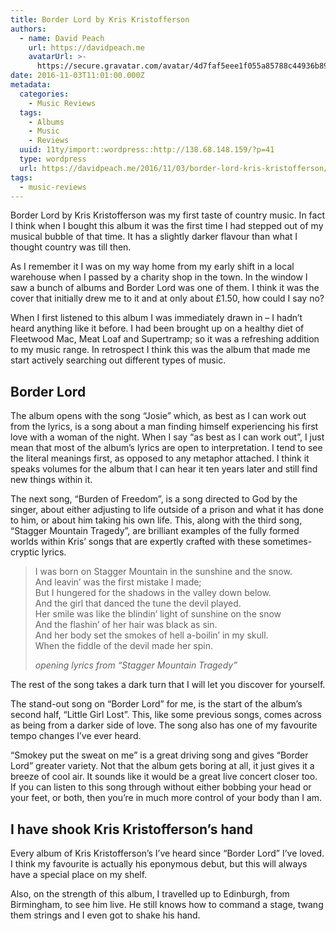 ```yaml
---
title: Border Lord by Kris Kristofferson
authors:
  - name: David Peach
    url: https://davidpeach.me
    avatarUrl: >-
      https://secure.gravatar.com/avatar/4d7faf5eee1f055a85788c44936b8995eaab6dfb004e7854ec747ccb272e91ee?s=96&d=mm&r=g
date: 2016-11-03T11:01:00.000Z
metadata:
  categories:
    - Music Reviews
  tags:
    - Albums
    - Music
    - Reviews
  uuid: 11ty/import::wordpress::http://138.68.148.159/?p=41
  type: wordpress
  url: https://davidpeach.me/2016/11/03/border-lord-kris-kristofferson/
tags:
  - music-reviews
---
```

Border Lord by Kris Kristofferson was my first taste of country music. In fact I think when I bought this album it was the first time I had stepped out of my musical bubble of that time. It has a slightly darker flavour than what I thought country was till then.

As I remember it I was on my way home from my early shift in a local warehouse when I passed by a charity shop in the town. In the window I saw a bunch of albums and Border Lord was one of them. I think it was the cover that initially drew me to it and at only about £1.50, how could I say no?

When I first listened to this album I was immediately drawn in – I hadn’t heard anything like it before. I had been brought up on a healthy diet of Fleetwood Mac, Meat Loaf and Supertramp; so it was a refreshing addition to my music range. In retrospect I think this was the album that made me start actively searching out different types of music.

## Border Lord

The album opens with the song “Josie” which, as best as I can work out from the lyrics, is a song about a man finding himself experiencing his first love with a woman of the night. When I say “as best as I can work out”, I just mean that most of the album’s lyrics are open to interpretation. I tend to see the literal meanings first, as opposed to any metaphor attached. I think it speaks volumes for the album that I can hear it ten years later and still find new things within it.

The next song, “Burden of Freedom”, is a song directed to God by the singer, about either adjusting to life outside of a prison and what it has done to him, or about him taking his own life. This, along with the third song, “Stagger Mountain Tragedy”, are brilliant examples of the fully formed worlds within Kris’ songs that are expertly crafted with these sometimes-cryptic lyrics.

> I was born on Stagger Mountain in the sunshine and the snow.  
> And leavin’ was the first mistake I made;  
> But I hungered for the shadows in the valley down below.  
> And the girl that danced the tune the devil played.  
> Her smile was like the blindin’ light of sunshine on the snow  
> And the flashin’ of her hair was black as sin.  
> And her body set the smokes of hell a-boilin’ in my skull.  
> When the fiddle of the devil made her spin.
> 
> <cite>opening lyrics from “Stagger Mountain Tragedy”</cite>

The rest of the song takes a dark turn that I will let you discover for yourself.

The stand-out song on “Border Lord” for me, is the start of the album’s second half, “Little Girl Lost”. This, like some previous songs, comes across as being from a darker side of love. The song also has one of my favourite tempo changes I’ve ever heard.

“Smokey put the sweat on me” is a great driving song and gives “Border Lord” greater variety. Not that the album gets boring at all, it just gives it a breeze of cool air. It sounds like it would be a great live concert closer too. If you can listen to this song through without either bobbing your head or your feet, or both, then you’re in much more control of your body than I am.

## I have shook Kris Kristofferson’s hand

Every album of Kris Kristofferson’s I’ve heard since “Border Lord” I’ve loved. I think my favourite is actually his eponymous debut, but this will always have a special place on my shelf.

Also, on the strength of this album, I travelled up to Edinburgh, from Birmingham, to see him live. He still knows how to command a stage, twang them strings and I even got to shake his hand.